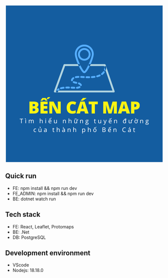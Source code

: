 <p align="center">
  <img src="./BenCatMap.png" alt="Ứng dụng bản đồ thành phố Bến Cát">
</p>

## Quick run

- FE: npm install && npm run dev
- FE_ADMIN: npm install && npm run dev
- BE: dotnet watch run

## Tech stack

- FE: React, Leaflet, Protomaps
- BE: .Net
- DB: PostgreSQL

## Development environment

- VScode
- Nodejs: 18.18.0
